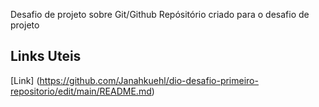 Desafio de projeto sobre Git/Github
Repósitório criado para o desafio de projeto


## Links Uteis
[Link] (https://github.com/Janahkuehl/dio-desafio-primeiro-repositorio/edit/main/README.md)

